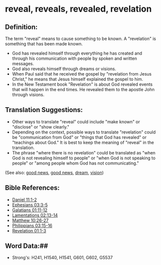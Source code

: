 # reveal, reveals, revealed, revelation #

## Definition: ##

The term "reveal" means to cause something to be known. A "revelation" is something that has been made known.

* God has revealed himself through everything he has created and through his communication with people by spoken and written messages.
* God also reveals himself through dreams or visions.
* When Paul said that he received the gospel by "revelation from Jesus Christ," he means that Jesus himself explained the gospel to him.
* In the New Testament book "Revelation" is about God revealed events that will happen in the end times. He revealed them to the apostle John through visions.

## Translation Suggestions: ##

* Other ways to translate "reveal" could include "make known" or "disclose" or "show clearly."
* Depending on the context, possible ways to translate "revelation" could be "communication from God" or "things that God has revealed" or "teachings about God." It is best to keep the meaning of "reveal" in the translation.
* The phrase "where there is no revelation" could be translated as "when God is not revealing himself to people" or "when God is not speaking to people" or "among people whom God has not communicating."

(See also: [good news](goodnews.md), [good news](goodnews.md), [dream](../other/dream.md), [vision](../other/vision.md))

## Bible References: ##

* [Daniel 11:1-2](rc://en/tn/help/dan/11/01)
* [Ephesians 03:3-5](rc://en/tn/help/eph/03/03)
* [Galatians 01:11-12](rc://en/tn/help/gal/01/11)
* [Lamentations 02:13-14](rc://en/tn/help/lam/02/13)
* [Matthew 10:26-27](rc://en/tn/help/mat/10/26)
* [Philippians 03:15-16](rc://en/tn/help/php/03/15)
* [Revelation 01:1-3](rc://en/tn/help/rev/01/01)


## Word Data:##

* Strong's: H241, H1540, H1541, G601, G602, G5537
